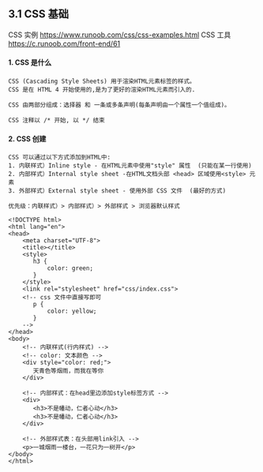## 3.1 CSS 基础

CSS 实例 <https://www.runoob.com/css/css-examples.html>
CSS 工具 <https://c.runoob.com/front-end/61>


#### 1. CSS 是什么
```
CSS (Cascading Style Sheets) 用于渲染HTML元素标签的样式。
CSS 是在 HTML 4 开始使用的,是为了更好的渲染HTML元素而引入的.

CSS 由两部分组成：选择器 和 一条或多条声明(每条声明由一个属性一个值组成)。

CSS 注释以 /* 开始, 以 */ 结束
```

#### 2. CSS 创建
```
CSS 可以通过以下方式添加到HTML中:
1. 内联样式）Inline style - 在HTML元素中使用"style" 属性  (只能在某一行使用)
2. 内部样式）Internal style sheet -在HTML文档头部 <head> 区域使用<style> 元素 
3. 外部样式）External style sheet - 使用外部 CSS 文件  (最好的方式)

优先级：内联样式）> 内部样式）> 外部样式 > 浏览器默认样式
```

```
<!DOCTYPE html>
<html lang="en">
<head>
    <meta charset="UTF-8">
    <title></title>
    <style>
       h3 {
           color: green;
       }
    </style>
    <link rel="stylesheet" href="css/index.css">
    <!-- css 文件中直接写即可
       p {
           color: yellow;
       }
    -->
</head>
<body>
    <!-- 内联样式(行内样式) -->
    <!-- color: 文本颜色 -->
    <div style="color: red;">
       天青色等烟雨，而我在等你
    </div>

    <!-- 内部样式：在head里边添加style标签方式 -->
    <div>
       <h3>不是幡动，仁者心动</h3>
       <h3>不是幡动，仁者心动</h3>
    </div>

    <!-- 外部样式表：在头部用link引入 -->
    <p>一城烟雨一楼台，一花只为一树开</p>
</body>
</html>
```





